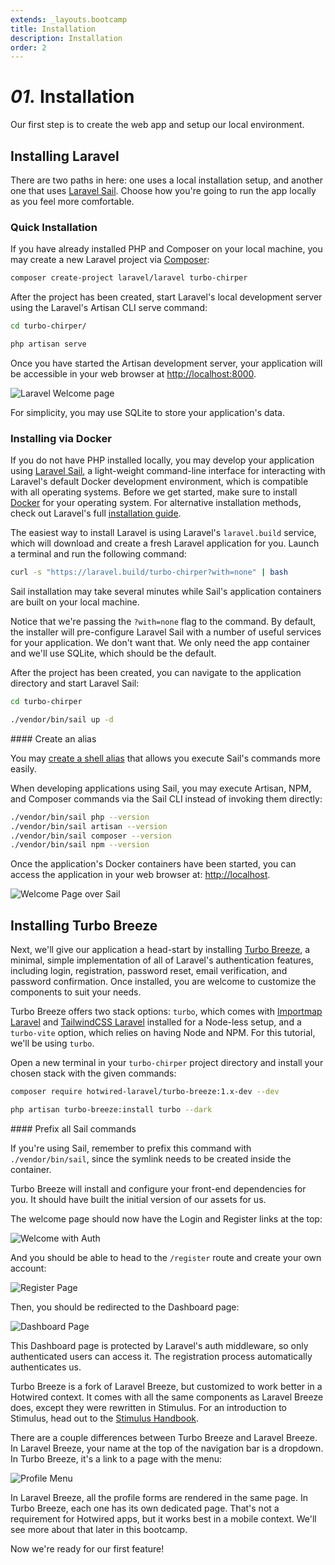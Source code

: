 ```yaml
---
extends: _layouts.bootcamp
title: Installation
description: Installation
order: 2
---
```


# *01.* Installation

Our first step is to create the web app and setup our local environment.

## Installing Laravel

There are two paths in here: one uses a local installation setup, and another one that uses [Laravel Sail](https://laravel.com/docs/sail). Choose how you're going to run the app locally as you feel more comfortable.

### Quick Installation

If you have already installed PHP and Composer on your local machine, you may create a new Laravel project via [Composer](https://getcomposer.org/):

```bash
composer create-project laravel/laravel turbo-chirper
```

After the project has been created, start Laravel's local development server using the Laravel's Artisan CLI serve command:

```bash
cd turbo-chirper/

php artisan serve
```

Once you have started the Artisan development server, your application will be accessible in your web browser at [http://localhost:8000](http://localhost:8000).

![Laravel Welcome page](/assets/images/bootcamp/laravel-welcome.png)

For simplicity, you may use SQLite to store your application's data.

### Installing via Docker

If you do not have PHP installed locally, you may develop your application using [Laravel Sail](https://laravel.com/docs/sail), a light-weight command-line interface for interacting with Laravel's default Docker development environment, which is compatible with all operating systems. Before we get started, make sure to install [Docker](https://docs.docker.com/get-docker/) for your operating system. For alternative installation methods, check out Laravel's full [installation guide](https://laravel.com/docs/installation).

The easiest way to install Laravel is using Laravel's `laravel.build` service, which will download and create a fresh Laravel application for you. Launch a terminal and run the following command:

```bash
curl -s "https://laravel.build/turbo-chirper?with=none" | bash
```

Sail installation may take several minutes while Sail's application containers are built on your local machine.

Notice that we're passing the `?with=none` flag to the command. By default, the installer will pre-configure Laravel Sail with a number of useful services for your application. We don't want that. We only need the app container and we'll use SQLite, which should be the default.

After the project has been created, you can navigate to the application directory and start Laravel Sail:

```bash
cd turbo-chirper

./vendor/bin/sail up -d
```

<x-note type="warning">

<x-slot name="heading">
#### Create an alias
</x-slot>

You may [create a shell alias](https://laravel.com/docs/sail#configuring-a-shell-alias) that allows you execute Sail's commands more easily.

</x-note>

When developing applications using Sail, you may execute Artisan, NPM, and Composer commands via the Sail CLI instead of invoking them directly:

```bash
./vendor/bin/sail php --version
./vendor/bin/sail artisan --version
./vendor/bin/sail composer --version
./vendor/bin/sail npm --version
```

Once the application's Docker containers have been started, you can access the application in your web browser at: [http://localhost](http://localhost).

![Welcome Page over Sail](/assets/images/bootcamp/laravel-welcome-sail.png)

## Installing Turbo Breeze

Next, we'll give our application a head-start by installing [Turbo Breeze](https://github.com/hotwired-laravel/turbo-breeze), a minimal, simple implementation of all of Laravel's authentication features, including login, registration, password reset, email verification, and password confirmation. Once installed, you are welcome to customize the components to suit your needs.

Turbo Breeze offers two stack options: `turbo`, which comes with [Importmap Laravel](https://github.com/tonysm/importmap-laravel) and [TailwindCSS Laravel](https://github.com/tonysm/tailwindcss-laravel) installed for a Node-less setup, and a `turbo-vite` option, which relies on having Node and NPM. For this tutorial, we'll be using `turbo`.

Open a new terminal in your `turbo-chirper` project directory and install your chosen stack with the given commands:

```bash
composer require hotwired-laravel/turbo-breeze:1.x-dev --dev

php artisan turbo-breeze:install turbo --dark
```

<x-note type="warning">

<x-slot name="heading">
#### Prefix all Sail commands
</x-slot>

If you're using Sail, remember to prefix this command with `./vendor/bin/sail`, since the symlink needs to be created inside the container.

</x-note>

Turbo Breeze will install and configure your front-end dependencies for you. It should have built the initial version of our assets for us.

The welcome page should now have the Login and Register links at the top:

![Welcome with Auth](/assets/images/bootcamp/install-welcome-auth.png)

And you should be able to head to the `/register` route and create your own account:

![Register Page](/assets/images/bootcamp/install-register.png)

Then, you should be redirected to the Dashboard page:

![Dashboard Page](/assets/images/bootcamp/install-dashboard.png)

This Dashboard page is protected by Laravel's auth middleware, so only authenticated users can access it. The registration process automatically authenticates us.

Turbo Breeze is a fork of Laravel Breeze, but customized to work better in a Hotwired context. It comes with all the same components as Laravel Breeze does, except they were rewritten in Stimulus. For an introduction to Stimulus, head out to the [Stimulus Handbook](https://stimulus.hotwired.dev/handbook/introduction).

There are a couple differences between Turbo Breeze and Laravel Breeze. In Laravel Breeze, your name at the top of the navigation bar is a dropdown. In Turbo Breeze, it's a link to a page with the menu:

![Profile Menu](/assets/images/bootcamp/profile-menu.png)

In Laravel Breeze, all the profile forms are rendered in the same page. In Turbo Breeze, each one has its own dedicated page. That's not a requirement for Hotwired apps, but it works best in a mobile context. We'll see more about that later in this bootcamp.

Now we're ready for our first feature!
